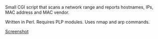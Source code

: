 Small CGI script that scans a network range and reports hostnames, IPs, MAC address and MAC vendor.

Written in Perl. Requires PLP modules.
Uses nmap and arp commands.

[Screenshot](https://wazoox.github.io/ScanIP.png)
